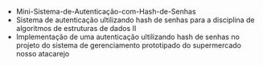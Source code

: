 - Mini-Sistema-de-Autenticação-com-Hash-de-Senhas
- Sistema de autenticação ultilizando hash de senhas para a disciplina de algoritmos de estruturas de dados II
- Implementação de uma autenticação ultilizando hash de senhas no projeto do sistema de gerenciamento prototipado do supermercado nosso atacarejo